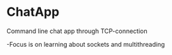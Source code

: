 # ChatApp


Command line chat app through TCP-connection

-Focus is on learning about sockets and multithreading

